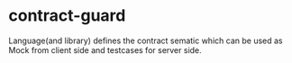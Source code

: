 # contract-guard
Language(and library) defines the contract sematic which can be used as Mock from client side and testcases for server side. 
